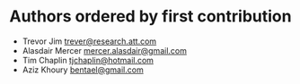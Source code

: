 # Authors ordered by first contribution

* Trevor Jim <trever@research.att.com>
* Alasdair Mercer <mercer.alasdair@gmail.com>
* Tim Chaplin <tjchaplin@hotmail.com>
* Aziz Khoury <bentael@gmail.com>

